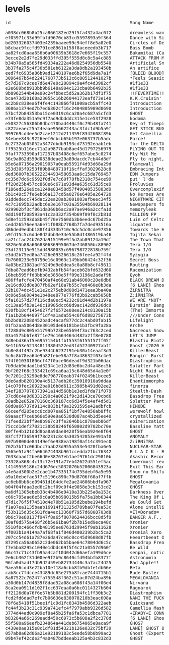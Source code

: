 # levels
<pre>
id                                             Song Name                                                               Uploader

a038dc068b8b25ca866182ed29f5fa432a4ac0f2       dreamless wanderer                                                      umbranox
ef05971c33d99fbfd9670cb83cd5597893a9f364       Dance with Silence                                                      manab
bd203326037403e4239baaee99c94eff8e5a82e0       Circles of Death                                                        bigkitten
b8cbac9fccfd9791ce8961b158f8aceeedb3b717       Bass Bomb                                                               sobas
aa82fcd0aaa656b6a00639b3618e7e665f19c557       Bakamitai (Camellia Eurobeat Remix)                                     inkarakter
3ecce2e2d7fe29d033ffd395f555d8c8c5a4c885       ATTACK FROM MANDRAKE                                                    unleashedorb
b34b70a5a565fd49334a222a46d8254956db5540       Artificial Snow                                                         silverhalf
3b37fa275c4f36b581eb6122a3da8db2a193450b       An artifice                                                             komeijisan051
eed7fc6935a86b9ad1248107ae6b2f65d9da7a1f       [BLEED BLOOD]                                                           jabobgaming
3096467b54d2241768773b513c6c80512441027b       *Feels Seasickness...*                                                  de125
5c7d367c9cee7d6e47e0c20894c9a4fc4d3982cf       #1f1e33                                                                 nolanimations
e2e689bdb913bb9b6148a904c123cba0b6492b35       #1f1e33                                                                 dibl
9b8962544b40e00c24fbbec5d52a362b17df1f75       !!FEVERTIME!!                                                           xscaramouche
bca473d20168a23055c16b26044173eafd73e140       K.K.Cruisin'                                                            checkthepan
ac2b8c838ea6f4fe4c143866f01008acb5affc43       Introduction - Xursed divinitiY                                         jabobgaming
3686a1374ed7b7ed6302cf16c2404805989d0690       Introduction - Xursed divinitiY                                         sobas
57bcf2b84353ba15ce0319c6ca20a4c687a5cfd3       GHOST                                                                   dankruptmemer
e73fe8da351a9c9f7ad9dbdddc315e1ce53f2928       kodama                                                                  drmarc
e50327c56306b8dbc470bad440cf0c79b48fa741       Key of Timepieces                                                       mxgrieferlp
c822aeaec25a24eaae95662243ac3fdc1d9b5a9f       GET STICK BUGGED                                                        mrsmile
999769cd4ee5d2cae1212d211359f8342608f89b       Get Camellia Bugged                                                     endwire
34ebee843c9226eef0cbcb65b197e063737b5adc       Force!                                                                  thyspoon
6c2732ab05052a3477dbdb9193cd73192eaab1eb       for the DELTA                                                           kuiwa
ff9525b116ec71a2a9877bab8ae45d1797256979       FLYING OUT TO THE SKY                                                   zzwhoops
9faf7733590af17257b03408c6ef657abe3c0274       Fly Wit Me                                                              thyspoon
36c9a862d559d0838deae29a89dacdc7cb44d8df       Fly to night, tonight                                                   komeijisan051
b5e6a07156a29019057a0eab5591f4d93d68a29d       Flamewall                                                               nuketime
253d305f9253f89b8489710f16cffaf3029628c8       Embracing Intelligences                                                 amankins
ded36007b30522234493458053aa6c15da769457       EDM Jumpers                                                             hoppaw
cc35d7dc6c9592f0d7e7c60f78fb2318c754ce99       put' l'da                                                               xcheesy
ff20d25b457cc868e6c671e93d4a635c61d35ce9       Proluvies                                                               manab
f186ed526e9ca1248e83458d57f49048535883d9       Overcomplexification                                                    nuketime
5b1c49c57fe6eb66a137cd5a0276e6485a264720       No Heroes Are Allowed To Enter                                          fvrwvrd
91ddedecc745dac22ea28ab3001083afbeec34f5       NIGHTMARE CITY                                                          fraies
4c7c3695b32adbc6e3e167c03a35504b69028114       Newspapers for Magicians                                                riseumuruq
929902bf3cf861da360b6ac2a97ae946a2ccfa1d       memoryleak                                                              cerret
9dd198f208593a41c2a332f354b69f09f0c2b81d       M1LLI0N PP                                                              tonitrua
5d8ef12593db8b45f70e7560db3b6eedc67bd25a       Luin of Celtchar                                                        iraky
cedd26576ee4a6e71f088b7768b7fa7ded93516a       liquated                                                                exunreal
d86ded9edbb188f4d333b710c9dc5dc0cde97356       Towards the Horizon                                                     jonathanrune
a9fd15c5c6dde8d2dbb3e34e55b8d1486519ba46       Tojita Sekai                                                            cerret
ca21cfac24b762da915199e9f5d2ab89124a19df       The Town That Lost Color                                                loloppe
3826e5b88a606830636995067de746850bc88902       Tera I/O                                                                ami_kot
23df23115e515dd4980035c696798722818b759f       Tera I/O                                                                nuketime
e3dd2b75ed8ba7426e09326618c26fee4a92f4fd       Syzygia                                                                 puds
7b7600233e50750e16c0963c149bb06424c32f36       Secret Boss                                                             verzxgen
4a03be21081adf6249d9e0dea5c0a88b8cf49611       Routing                                                                 hwatwhy
7dba87ead6befb9432abfb54faceb62bfd632d60       Racemization                                                            drmarc
16beb595ffd3bbb8e3858e5ff09e3196e2adaf9b       Qyoh                                                                    nazousko
486ffafcfe470450af4e60e91ab46060c20e0db6       BLACK DREAM DAY                                                         uninstaller
2e16cd03d8e887fb62ef18a7b55c7ed460e8b3da       [6 LANE] Ghost (Expert++++)                                             dankruptmemer
32b1874dc451e1e2c275eb9d08d1471eaa3ba40a       ZiRNiTRA                                                                nuketime
8c06e5a0084be1b48ee877e776fd3b92cab5058b       Z:iRNiTRA                                                               nazousko
5fa16157d27f116cda0ec54232c81d44d2b1197a       WE ARE *NOT* CURZED                                                     bigkitten
cc13aa5fb3a146c19985dcc68d9ac142dd936dc9       Burstin' Banger                                                         miitchel
630fb18cf1454627f2f6572e08ee214c8130a15b       (The) Immortal Scream                                                   deleteeldiablo
f1a1b2b044097f1df4a1ada554c6f6d88275673b       ///Under Construxion///                                                 astrella_
bb2bd82208d452badc4acaf877dc2c4abd0fab15       Lifelight                                                               aeroluna
01fb2aa5064d8e30105de66181be1b3fbc9fa28a       Arche                                                                   depito
1f288d9c805e51799b723be65694f3ac763c2ced       Nacreous Snowmelt                                                       umbranox
03a4575b6fe87f1e79c1664464d482a2ff8e0780       LET'S JUMP                                                              khenab
3d8ebd36af5e6957154b1fb1553f6155157ff05f       Blastix Riotz                                                           cerret
3e11b53e5213481f3804522ed3fd52740927abff       Ghost (2020 Halloween+++++++++ VIP)                                     bpgeorge369
4b8e84f492c2be9344b6237f91eb30a14eaaf3d3       KillerBeast                                                             puds
5c6c8b78ea64e9b82febe58a7f8a48632f03c4e3       Bangin' Burst                                                           light ai
5f4f010301806cf47f0ace06deadf9d321b06dac       Diastrophism                                                            nuketime
7b9dab9ddad1bd3234c1e12d83e6bc2d4a48ec5b       Splatter Party                                                          skeelie
9bf202f68c333421c69ca6aa15c648d65d4a1e0f       Night Raid with a Dragon                                                skeelie
9c7201c25290e8de798770eab374f0249b1bcee5       KillerBeast                                                             nomuffn
9de6adb820130a4d5137adb26c35018910a9ddaa       Enantiomorphs                                                           umbranox
14c079fec20922ba016b8d611c3985b491d02ee2       finorza                                                                 kikis
34ef2837078373941a14d568b1e3ed1fda71f079       Stealth-Dash                                                            umbranox
37cd6c4a9d0331290c4a0621f9c2d143ce70cbd6       Bassdrop Freaks                                                         krydar
38adb2e052a78160c369187cc6d34f5e4af4d5d1       Splatter Party                                                          eop glacier
60d0a66737d9114c883b1f9a3293595e42adbfcb       HINODE                                                                  cerret
66ceefd205ecc6cd007ea851f1bf7e4856ab8ffc       werewolf howls.                                                         de125
69aaacf7ce0b66e590e9a6530d087ac4b3d5ee40       crystallized                                                            nomuffn
71feed23bff9e8b967c3ffe2646b1c878aeb86df       epimerization                                                           fern
75ccd1def27021c38b58246f650802d9702bc70e       Bassline Yatteru? w                                                     uninstaller
80ffe4b121ddd8ba8a9dae8428f56eab924e8f64       GHOST                                                                   qqrz997
83fcf7f36599f78d231c8c4a302542853e491af0       ANOMALY                                                                 fraies
697b9800de84149ef6e938ea198f0af14c391ec0       Z:iRNiTRA                                                               de125
762b7bf1c06dbcc7aab23d955a553e5420fba6e5       NUCLEAR-STAR                                                            hexagonial
3565e51a94fa064674438b961ccedda21bc76342       B L A C K - R A Y                                                       iraky
7633daadf2be66d0e38767eb1aef9761dc29810b       Akashic Records' Data Collapse                                          fraies
23328a868c4c13c72e191a77eb42622d551ef5ac       Lowermost revolt                                                        de125
14149559186c24d676ec5032070b52006843923a       Exit This Earth's Atomosphere                                           umbranox
a4e6ad300b2e2cae1b47335174d755debf6a5e95       Shun no Shifudo o Ikashita Kare Fumi Paeria                             nuketime
a9a10ebefae3f7c5196c890c70d8706f60af7ffb       GHOST                                                                   dankruptmemer
ac6eb8bb6ce09461d164dcfe2ae24606bbdfa967       Megalovania                                                             kolezan
b04f04fdaa3ed6c2bcf09c0f4e9058e3cb153cd2       GHOST                                                                   dankruptmemer
ba6df1305ebeb38c4b406e9410a33b225a8a153c       Darkness Overload                                                       zilianthegreat
c66c795aae6e59c8a05b898015b5fa75a1bb6344       The King Of Lions                                                       scrappy
d7d1c76f5f74510d4e70b51a105d2bebe194befd       We Could Get More Machinegun Psystyle! (And More Genre Switches)        de125
f1a07ea1135baab16914f31325d789ba87fea53c       Alone intelligence                                                      shrado
f53b115d35c581fda4ec13360f7957d6808703d8       =El=Dorado=                                                             shappy
9b6c79e80137f947f8a65f8070624436bcc8d5f9       BANGER A.F., BROOOO!!!                                                  abcbadq
30af0d575a468f26b5e61ba0f2b7b15ed9eca48c       Xronier                                                                 sobas
5510f0c466cfdb48195ee8763d29945f9ab11628       Xronier                                                                 nomuffn
4f003b1a4144a7af68fa1f846d480239b2bc5ca2       Xronial Xero                                                            foxyboi
207cc54d61a787e26da47ce6c0cc45d9608d87fb       Heeartbeeat Oveerheeat!!!!                                              rogdude
87295ca56a0652c2de062bb5bae64c7804dd6c5c       Bassdrop Freaks                                                         nomuffn
f7e5ba8295c1040e1dbdc69f5f4c21a0557d960f       Be Wild                                                                 dankruptmemer
66c47c71c43fb95a4caf10d042d66aefa199d6ce       senpai, notice me!                                                      amanatsu
2e6cb362f31d00ee9f2b9c8640cfd94bbfb8377f       Astronomia                                                              that_narwhal
96fa0d5ad17db9d2d59eb82734440c3a7ac24d25       Bad Apple!!                                                             light ai
9aea56cdd3e22ba10ef18a6cbb8fb9dbfe1db66e       Beta                                                                    kuurama_
cab8cc7fdcce43489dc65e275b8fcae7444715b1       Rude Buster                                                             xhera
8a87522c76247fa755548f362c51ac07d24ba89b       MEGALOVANIA                                                             qqrz997
a30d0b147d4839f8dad52a08ca608f43a14f06e4       Nirvana                                                                 depito
8ca2ea0911d102f1cc637eaa0a6bc0114327b604       Ragnarok                                                                jonathanrune
ff2126d0a76f6e57b5b881d200194fc1ff30b3c2       Diastrophism                                                            jez
fcd2fd6dad7efc7b06636e838078210b3eac608a       NANI THE FUCK!!                                                         hoppaw
78f6a5418f51bee1f1c9d1fc8343b4586d322aeb       Quicksand                                                               scrappy
fc44f3b23c31c939a741efc4f7979abb9326d582       Camellia Mashup (Mix by m45tertony)                                     ashleyriott
3774d44ad0c909ef8a45b25fa6fa53c1dbca7781       +ERABY+E CONNEC+10N                                                     jonathanrune
b83284a66c269eadd450c6973c5b608a2f2c378d       [6 LANE] Ghost (Expert+++++)                                            dankruptmemer
55f500a96eefb234864a441deb6754065e8aca9f       GHOS7                                                                   dankruptmemer
c430e0aa315e8c1df81d54321b126e032c75bf39       LANE] GHOST 8]                                                          dankruptmemer
057ab8a62d06a21e92189183c5eede58b0b99ac2       Ghost (Expert++)                                                        dankruptmemer
09b47ef42cde2f4a0487bddeeab125a4b3c832d3       GH8ST                                                                   dankruptmemer
</pre>
